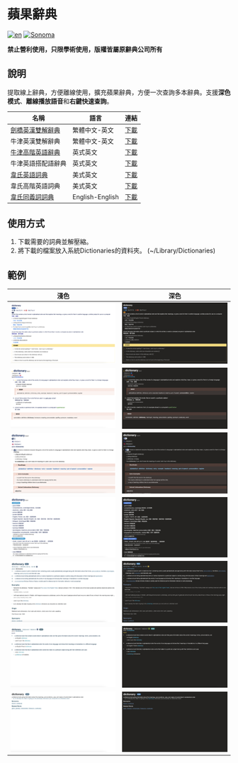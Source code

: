 # 蘋果辭典

[![en](https://img.shields.io/badge/lang-English-blue)](https://github.com/wayneclub/Apple-Dictionary/blob/main/README.md) [![Sonoma](https://img.shields.io/badge/macOS-Sonoma-orange)](https://www.apple.com/macos/sonoma/)

**禁止營利使用，只限學術使用，版權皆屬原辭典公司所有**

## 說明

提取線上辭典，方便離線使用，擴充蘋果辭典，方便一次查詢多本辭典。支援**深色模式**、**離線播放語音**和**右鍵快速查詢**。

|                 名稱                    |       語言      |  連結  |
| -------------------------------------- | --------------- | ------ |
| [劍橋英漢雙解辭典](https://dictionary.cambridge.org/dictionary/english-chinese-traditional/) | 繁體中文-英文 | [下載](https://1drv.ms/f/s!AnPUuUreZmM0jwtbZhCZvp0wP2dY?e=sSQZTq) |
| 牛津英漢雙解辭典 | 繁體中文-英文 | [下載](https://1drv.ms/f/s!AnPUuUreZmM0jwtbZhCZvp0wP2dY?e=sSQZTq) |
| [牛津高階英語辭典](https://www.oxfordlearnersdictionaries.com/) | 英式英文 | [下載](https://1drv.ms/f/s!AnPUuUreZmM0jwtbZhCZvp0wP2dY?e=sSQZTq) |
| 牛津英語搭配語辭典 | 英式英文 | [下載](https://1drv.ms/f/s!AnPUuUreZmM0jwtbZhCZvp0wP2dY?e=sSQZTq) |
| [韋氏英語詞典](https://www.merriam-webster.com/) | 美式英文 | [下載](https://1drv.ms/f/s!AnPUuUreZmM0jwtbZhCZvp0wP2dY?e=sSQZTq) |
| 韋氏高階英語詞典 | 美式英文 | [下載](https://1drv.ms/f/s!AnPUuUreZmM0jwtbZhCZvp0wP2dY?e=sSQZTq) |
| [韋氏同義詞詞典](https://www.merriam-webster.com/thesaurus) | English-English | [下載](https://1drv.ms/f/s!AnPUuUreZmM0jwtbZhCZvp0wP2dY?e=sSQZTq) | 美式英文 | [下載](https://1drv.ms/f/s!AnPUuUreZmM0jwtbZhCZvp0wP2dY?e=sSQZTq) |

## 使用方式

1. 下載需要的詞典並解壓縮。
2. 將下載的檔案放入系統Dictionaries的資料夾。 (~/Library/Dictionaries)

## 範例

| 淺色             |  深色 |
:-------------------------:|:-------------------------:
![Cambridge English-Chinese Dictionary_normal](Cambridge%20English-Chinese%20Dictionary/normal.png) | ![Cambridge English-Chinese Dictionary_dark mode](Cambridge%20English-Chinese%20Dictionary/dark_mode.png)
![Oxford Advanced Learner's English-Chinese Dictionary_normal](Oxford%20Advanced%20Learner%27s%20English-Chinese%20Dictionary/normal.png) | ![Oxford Advanced Learner's English-Chinese Dictionary_dark mode](Oxford%20Advanced%20Learner%27s%20English-Chinese%20Dictionary/dark_mode.png)
![Oxford Advanced Learner's Dictionary_normal](Oxford%20Advanced%20Learner%27s%20Dictionary/normal.png) | ![Oxford Advanced Learner's Dictionary_dark mode](Oxford%20Advanced%20Learner%27s%20Dictionary/dark_mode.png)
![Oxford Collocation Dictionary_normal](Oxford%20Collocation%20Dictionary/normal.png) | ![Oxford Collocation Dictionary_dark mode](Oxford%20Collocation%20Dictionary/dark_mode.png)
![Merriam-Webster's Dictionary_normal](Merriam-Webster%27s%20Dictionary/normal.png) | ![Merriam-Webster's Dictionary_dark mode](Merriam-Webster%27s%20Dictionary/dark_mode.png)
![Merriam-Webster's Learner's Dictionary_normal](Merriam-Webster%27s%20Learner%27s%20Dictionary/normal.png) | ![Merriam-Webster's Learner's Dictionary_dark mode](Merriam-Webster%27s%20Learner%27s%20Dictionary/dark_mode.png)
![Merriam-Webster's Thesaurus_normal](Merriam-Webster%27s%20Thesaurus/normal.png) | ![Merriam-Webster's Thesaurus_dark mode](Merriam-Webster%27s%20Thesaurus/dark_mode.png)
